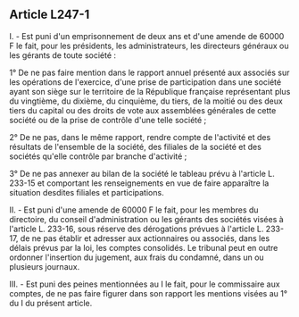 Article L247-1
----
I. - Est puni d'un emprisonnement de deux ans et d'une amende de 60000 F le
fait, pour les présidents, les administrateurs, les directeurs généraux ou les
gérants de toute société :

1° De ne pas faire mention dans le rapport annuel présenté aux associés sur les
opérations de l'exercice, d'une prise de participation dans une société ayant
son siège sur le territoire de la République française représentant plus du
vingtième, du dixième, du cinquième, du tiers, de la moitié ou des deux tiers du
capital ou des droits de vote aux assemblées générales de cette société ou de la
prise de contrôle d'une telle société ;

2° De ne pas, dans le même rapport, rendre compte de l'activité et des résultats
de l'ensemble de la société, des filiales de la société et des sociétés qu'elle
contrôle par branche d'activité ;

3° De ne pas annexer au bilan de la société le tableau prévu à l'article L.
233-15 et comportant les renseignements en vue de faire apparaître la situation
desdites filiales et participations.

II. - Est puni d'une amende de 60000 F le fait, pour les membres du directoire,
du conseil d'administration ou les gérants des sociétés visées à l'article L.
233-16, sous réserve des dérogations prévues à l'article L. 233-17, de ne pas
établir et adresser aux actionnaires ou associés, dans les délais prévus par la
loi, les comptes consolidés. Le tribunal peut en outre ordonner l'insertion du
jugement, aux frais du condamné, dans un ou plusieurs journaux.

III. - Est puni des peines mentionnées au I le fait, pour le commissaire aux
comptes, de ne pas faire figurer dans son rapport les mentions visées au 1° du I
du présent article.
